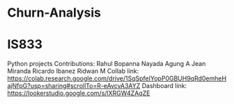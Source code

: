 # Churn-Analysis
# IS833
Python projects
Contributions:
Rahul Bopanna Nayada
Agung A
Jean Miranda
Ricardo Ibanez
Ridwan M
Collab link: https://colab.research.google.com/drive/1SqSpfeIYopP0GBUH9qRd0emheHajNfpG?usp=sharing#scrollTo=R-eAvcvA3AYZ
Dashboard link: https://lookerstudio.google.com/s/lXRGW4ZAqZE
